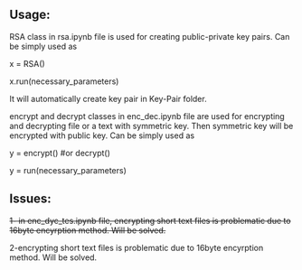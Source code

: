 ## Usage:
RSA class in rsa.ipynb file is used for creating public-private key pairs. Can be simply used as 

x = RSA()

x.run(necessary_parameters)


It will automatically create key pair in Key-Pair folder.

encrypt and decrypt classes in enc_dec.ipynb file are used for encrypting and decrypting file or a text with symmetric key. Then symmetric key will be encrypted with public key. Can be simply used as

y = encrypt() #or decrypt()

y = run(necessary_parameters)


## Issues:
<del>1- in enc_dyc_tes.ipynb file, encrypting short text files is problematic due to 16byte encyrption method. Will be solved.</del>

2-encrypting short text files is problematic due to 16byte encyrption method. Will be solved.
